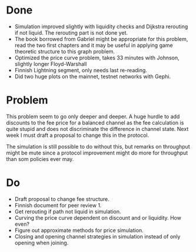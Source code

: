 # Done

* Simulation improved slightly with liquidity checks and Dijkstra rerouting if not liquid. The rerouting
part is not done yet.
* The book borrowed from Gabriel might be appropriate for this problem, read the two first chapters
and it may be useful in applying game theoretic structure to this graph problem. 
* Optimized the price curve problem, takes 33 minutes with Johnson, slightly longer Floyd-Warshall 
* Finnish Lightning segment, only needs last re-reading.
* Did two huge plots on the mainnet, testnet networks with Gephi. 

# Problem

This problem seem to go only deeper and deeper. A huge hurdle to add discounts to the fee price for a 
balanced channel as the fee calculation is quite stupid and does not discriminate the difference in 
channel state. Next week I must draft a proposal to change this in the protocol.

The simulation is still possible to do without this, but remarks on throughput might be mute
since a protocol improvement might do more for throughput than som policies ever may.  

# Do

* Draft proposal to change fee structure.
* Finnish document for peer review 1.
* Get rerouting if path not liquid in simulation. 
* Curving the price curve dependent on discount and or liquidity. How even? 
* Figure out approximate methods for price simulation.
* Closing and opening channel strategies in simulation instead of only opening when joining.


